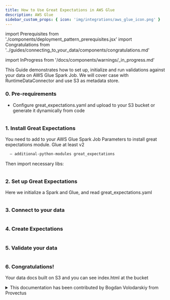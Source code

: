 ```yaml
---
title: How to Use Great Expectations in AWS Glue
description: AWS Glue
sidebar_custom_props: { icon: 'img/integrations/aws_glue_icon.png' }
---
```

import Prerequisites from './components/deployment_pattern_prerequisites.jsx'
import Congratulations from '../guides/connecting_to_your_data/components/congratulations.md'

import InProgress from '/docs/components/warnings/_in_progress.md'

<InProgress />

This Guide demonstrates how to set up, initialize and run validations against your data on AWS Glue Spark Job.
We will cover case with RuntimeDataConnector and use S3 as metadata store.

### 0. Pre-requirements

- Configure great_expectations.yaml and upload to your S3 bucket or generate it dynamically from code
```yaml name="tests/integration/docusaurus/deployment_patterns/aws_glue_deployment_patterns_great_expectations.yaml"
```


### 1. Install Great Expectations
You need to add to your AWS Glue Spark Job Parameters to install great expectations module. Glue at least v2
```bash
  — additional-python-modules great_expectations
```
Then import necessary libs:
```python name="tests/integration/docusaurus/deployment_patterns/aws_glue_deployment_patterns.py imports"
```

### 2. Set up Great Expectations
Here we initialize a Spark and Glue, and read great_expectations.yaml
```python name="tests/integration/docusaurus/deployment_patterns/aws_glue_deployment_patterns.py set up gx"
```

### 3. Connect to your data
```python name="tests/integration/docusaurus/deployment_patterns/aws_glue_deployment_patterns.py connect to data"
```

### 4. Create Expectations
```python name="tests/integration/docusaurus/deployment_patterns/aws_glue_deployment_patterns.py create expectations"
```

### 5. Validate your data
```python name="tests/integration/docusaurus/deployment_patterns/aws_glue_deployment_patterns.py validate your data"
```

### 6. Congratulations!
Your data docs built on S3 and you can see index.html at the bucket


<details>
  <summary>This documentation has been contributed by Bogdan Volodarskiy from Provectus</summary>
  <div>
    <p>
      Our links:
    </p>
    <ul>
      <li> <a href="https://www.linkedin.com/in/bogdan-volodarskiy-652498108/">Author's Linkedin</a> </li>
      <li> <a href="https://medium.com/@bvolodarskiy">Author's Blog</a> </li>
      <li> <a href="https://provectus.com/">About Provectus</a> </li>
      <li> <a href="https://provectus.com/data-quality-assurance/">About Provectus Data QA Expertise</a> </li>
</ul>
  </div>
</details>
